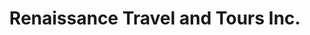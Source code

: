 ---
title: "Renaissance Travel and Tours Inc."
url: /manila/renaissance-travel-and-tours-inc/
shop: travel agency
---